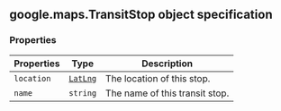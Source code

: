 <h2 id="TransitStop">
google.maps.TransitStop
object specification
</h2><h3 id="devsite_header_128">Properties</h3><table summary="interface TransitStop - Properties" width="100%">
<thead>
<tr><th>Properties</th>
<th>Type</th>
<th>Description</th>
</tr></thead>
<tbody>
<tr>
<td><code>location</code></td>
<td><code><a href="https://github.com/amenadiel/google-maps-documentation/blob/master/docs/google.maps.LatLng.md">LatLng</a></code></td>
<td>The location of this stop.</td>
</tr>
<tr>
<td><code>name</code></td>
<td><code>string</code></td>
<td>The name of this transit stop.</td>
</tr>
</tbody>
</table>